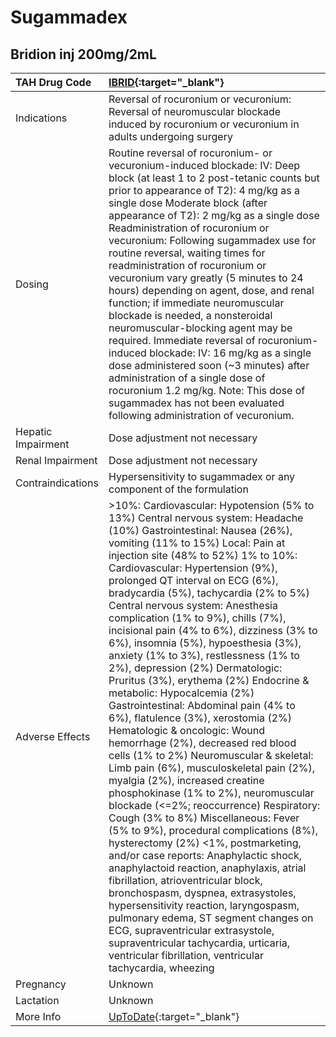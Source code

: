 # Sugammadex

## Bridion inj 200mg/2mL

| TAH Drug Code      | [IBRID](https://www.tahsda.org.tw/drugs/hissearch.php?drug_code=IBRID){:target="_blank"}                                                                                                                                                                                                                                                                                                                                                                                                                                                                                                                                                                                                                                                                                                                                                                                                                                                                                                                                                                                                                                                                                                                                                                                                                                                                                                                                                                                                                   |
|:-------------------|:-----------------------------------------------------------------------------------------------------------------------------------------------------------------------------------------------------------------------------------------------------------------------------------------------------------------------------------------------------------------------------------------------------------------------------------------------------------------------------------------------------------------------------------------------------------------------------------------------------------------------------------------------------------------------------------------------------------------------------------------------------------------------------------------------------------------------------------------------------------------------------------------------------------------------------------------------------------------------------------------------------------------------------------------------------------------------------------------------------------------------------------------------------------------------------------------------------------------------------------------------------------------------------------------------------------------------------------------------------------------------------------------------------------------------------------------------------------------------------------------------------------|
| Indications        | Reversal of rocuronium or vecuronium: Reversal of neuromuscular blockade induced by rocuronium or vecuronium in adults undergoing surgery                                                                                                                                                                                                                                                                                                                                                                                                                                                                                                                                                                                                                                                                                                                                                                                                                                                                                                                                                                                                                                                                                                                                                                                                                                                                                                                                                                  |
| Dosing             | Routine reversal of rocuronium- or vecuronium-induced blockade: IV: Deep block (at least 1 to 2 post-tetanic counts but prior to appearance of T2): 4 mg/kg as a single dose Moderate block (after appearance of T2): 2 mg/kg as a single dose Readministration of rocuronium or vecuronium: Following sugammadex use for routine reversal, waiting times for readministration of rocuronium or vecuronium vary greatly (5 minutes to 24 hours) depending on agent, dose, and renal function; if immediate neuromuscular blockade is needed, a nonsteroidal neuromuscular-blocking agent may be required. Immediate reversal of rocuronium-induced blockade: IV: 16 mg/kg as a single dose administered soon (~3 minutes) after administration of a single dose of rocuronium 1.2 mg/kg. Note: This dose of sugammadex has not been evaluated following administration of vecuronium.                                                                                                                                                                                                                                                                                                                                                                                                                                                                                                                                                                                                                      |
| Hepatic Impairment | Dose adjustment not necessary                                                                                                                                                                                                                                                                                                                                                                                                                                                                                                                                                                                                                                                                                                                                                                                                                                                                                                                                                                                                                                                                                                                                                                                                                                                                                                                                                                                                                                                                              |
| Renal Impairment   | Dose adjustment not necessary                                                                                                                                                                                                                                                                                                                                                                                                                                                                                                                                                                                                                                                                                                                                                                                                                                                                                                                                                                                                                                                                                                                                                                                                                                                                                                                                                                                                                                                                              |
| Contraindications  | Hypersensitivity to sugammadex or any component of the formulation                                                                                                                                                                                                                                                                                                                                                                                                                                                                                                                                                                                                                                                                                                                                                                                                                                                                                                                                                                                                                                                                                                                                                                                                                                                                                                                                                                                                                                         |
| Adverse Effects    | >10%: Cardiovascular: Hypotension (5% to 13%) Central nervous system: Headache (10%) Gastrointestinal: Nausea (26%), vomiting (11% to 15%) Local: Pain at injection site (48% to 52%) 1% to 10%: Cardiovascular: Hypertension (9%), prolonged QT interval on ECG (6%), bradycardia (5%), tachycardia (2% to 5%) Central nervous system: Anesthesia complication (1% to 9%), chills (7%), incisional pain (4% to 6%), dizziness (3% to 6%), insomnia (5%), hypoesthesia (3%), anxiety (1% to 3%), restlessness (1% to 2%), depression (2%) Dermatologic: Pruritus (3%), erythema (2%) Endocrine & metabolic: Hypocalcemia (2%) Gastrointestinal: Abdominal pain (4% to 6%), flatulence (3%), xerostomia (2%) Hematologic & oncologic: Wound hemorrhage (2%), decreased red blood cells (1% to 2%) Neuromuscular & skeletal: Limb pain (6%), musculoskeletal pain (2%), myalgia (2%), increased creatine phosphokinase (1% to 2%), neuromuscular blockade (<=2%; reoccurrence) Respiratory: Cough (3% to 8%) Miscellaneous: Fever (5% to 9%), procedural complications (8%), hysterectomy (2%) <1%, postmarketing, and/or case reports: Anaphylactic shock, anaphylactoid reaction, anaphylaxis, atrial fibrillation, atrioventricular block, bronchospasm, dyspnea, extrasystoles, hypersensitivity reaction, laryngospasm, pulmonary edema, ST segment changes on ECG, supraventricular extrasystole, supraventricular tachycardia, urticaria, ventricular fibrillation, ventricular tachycardia, wheezing |
| Pregnancy          | Unknown                                                                                                                                                                                                                                                                                                                                                                                                                                                                                                                                                                                                                                                                                                                                                                                                                                                                                                                                                                                                                                                                                                                                                                                                                                                                                                                                                                                                                                                                                                    |
| Lactation          | Unknown                                                                                                                                                                                                                                                                                                                                                                                                                                                                                                                                                                                                                                                                                                                                                                                                                                                                                                                                                                                                                                                                                                                                                                                                                                                                                                                                                                                                                                                                                                    |
| More Info          | [UpToDate](https://www.uptodate.com/contents/sugammadex-drug-information){:target="_blank"}                                                                                                                                                                                                                                                                                                                                                                                                                                                                                                                                                                                                                                                                                                                                                                                                                                                                                                                                                                                                                                                                                                                                                                                                                                                                                                                                                                                                                |

